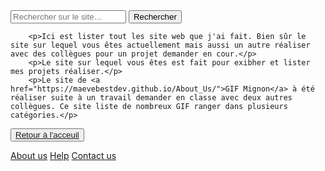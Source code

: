 <html lang="fr">
    <head>
        <meta charset="utf-8">
        <title>GifMignon/About_us</title>
    </head>

  <body>
    <form role="search">
  <div>
    <input type="search" id="maRecherche" name="q"
     placeholder="Rechercher sur le site…"
     aria-label="Rechercher parmi le contenu du site">
    <button>Rechercher</button>
  </div>
        
        <p>Ici est lister tout les site web que j'ai fait. Bien sûr le site sur lequel vous êtes actuellement mais aussi un autre réaliser avec des collègues pour un projet demander en cour.</p>
        <p>Le site sur lequel vous êtes est fait pour exibher et lister mes projets réaliser.</p>
        <p>Le site de <a href="https://maevebestdev.github.io/About_Us/">GIF Mignon</a> à été réaliser suite à un travail demander en classe avec deux autres collègues. Ce site liste de nombreux GIF ranger dans plusieurs catégories.</p>

<p></p>
    <button><a href="https://maevebestdev.github.io/Main_Page/">Retour à l'acceuil</a></button>
    <p> </p>
    <a href="https://maevebestdev.github.io/About_Us/">About us</a>
    <a href="https://maevebestdev.github.io/Help/">Help</a>
    <a href="https://maevebestdev.github.io/Contact_Us/">Contact us</a>

